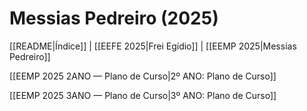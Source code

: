 # Messias Pedreiro (2025)

[[README|Índice]] | [[EEFE 2025|Frei Egídio]] | [[EEMP 2025|Messias Pedreiro]]

[[EEMP 2025 2ANO — Plano de Curso|2º ANO: Plano de Curso]]

[[EEMP 2025 3ANO — Plano de Curso|3º ANO: Plano de Curso]]